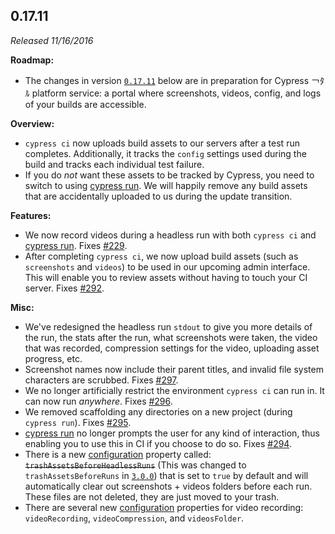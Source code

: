 ## 0.17.11

_Released 11/16/2016_

**Roadmap:**

- The changes in version [`0.17.11`](#01711-11162016) below are in preparation
  for Cypress ￢ﾀﾙ platform service: a portal where screenshots, videos, config,
  and logs of your builds are accessible.

**Overview:**

- `cypress ci` now uploads build assets to our servers after a test run
  completes. Additionally, it tracks the `config` settings used during the build
  and tracks each individual test failure.
- If you do _not_ want these assets to be tracked by Cypress, you need to switch
  to using [cypress run](/guides/guides/command-line#cypress-run). We will
  happily remove any build assets that are accidentally uploaded to us during
  the update transition.

**Features:**

- We now record videos during a headless run with both `cypress ci` and
  [cypress run](/guides/guides/command-line#cypress-run). Fixes
  [#229](https://github.com/cypress-io/cypress/issues/229).
- After completing `cypress ci`, we now upload build assets (such as
  `screenshots` and `videos`) to be used in our upcoming admin interface. This
  will enable you to review assets without having to touch your CI server. Fixes
  [#292](https://github.com/cypress-io/cypress/issues/292).

**Misc:**

- We've redesigned the headless run `stdout` to give you more details of the
  run, the stats after the run, what screenshots were taken, the video that was
  recorded, compression settings for the video, uploading asset progress, etc.
- Screenshot names now include their parent titles, and invalid file system
  characters are scrubbed. Fixes
  [#297](https://github.com/cypress-io/cypress/issues/297).
- We no longer artificially restrict the environment `cypress ci` can run in. It
  can now run _anywhere_. Fixes
  [#296](https://github.com/cypress-io/cypress/issues/296).
- We removed scaffolding any directories on a new project (during
  `cypress run`). Fixes
  [#295](https://github.com/cypress-io/cypress/issues/295).
- [cypress run](/guides/guides/command-line#cypress-run) no longer prompts the
  user for any kind of interaction, thus enabling you to use this in CI if you
  choose to do so. Fixes
  [#294](https://github.com/cypress-io/cypress/issues/294).
- There is a new [configuration](/guides/references/configuration) property
  called: ~~`trashAssetsBeforeHeadlessRuns`~~ (This was changed to
  `trashAssetsBeforeRuns` in [`3.0.0`](#3.0.0)) that is set to `true` by default
  and will automatically clear out screenshots + videos folders before each run.
  These files are not deleted, they are just moved to your trash.
- There are several new [configuration](/guides/references/configuration)
  properties for video recording: `videoRecording`, `videoCompression`, and
  `videosFolder`.
